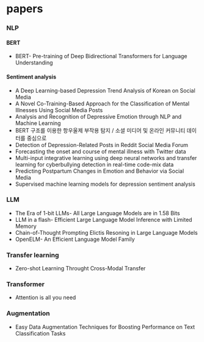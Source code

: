 # papers

### NLP
#### BERT
- BERT- Pre-training of Deep Bidirectional Transformers for Language Understanding

#### Sentiment analysis
- A  Deep  Learning-based  Depression  Trend  Analysis  of Korean  on  Social  Media
- A Novel Co-Training-Based Approach for the Classification of Mental Illnesses Using Social Media Posts
- Analysis and Recognition of Depressive Emotion through NLP and Machine Learning
- BERT 구조를 이용한 항우울제 부작용 탐지 / 소셜 미디어 및 온라인 커뮤니티 데이터를 중심으로
- Detection of Depression-Related Posts in Reddit Social Media Forum
- Forecasting the onset and course of mental illness with Twitter data
- Multi-input integrative learning using deep neural networks and transfer learning for cyberbullying detection in real-time code-mix data
- Predicting Postpartum Changes in Emotion and Behavior via Social Media
- Supervised machine learning models for depression sentiment analysis

### LLM
- The Era of 1-bit LLMs- All Large Language Models are in 1.58 Bits
- LLM in a flash- Efficient Large Language Model Inference with Limited Memory
- Chain-of-Thought Prompting Elictis Resoning in Large Language Models
- OpenELM- An Efficient Language Model Family

### Transfer learning
- Zero-shot Learning Throught Cross-Modal Transfer

### Transformer
- Attention is all you need

### Augmentation
- Easy Data Augmentation Techniques for Boosting Performance on Text Classification Tasks